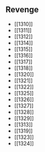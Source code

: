 ## Revenge
- [[1310]]
- [[1311]]
- [[1312]]
- [[1314]]
- [[1315]]
- [[1316]]
- [[1317]]
- [[1318]]
- [[1320]]
- [[1321]]
- [[1322]]
- [[1325]]
- [[1326]]
- [[1327]]
- [[1328]]
- [[1329]]
- [[1313]]
- [[1319]]
- [[1323]]
- [[1324]]
